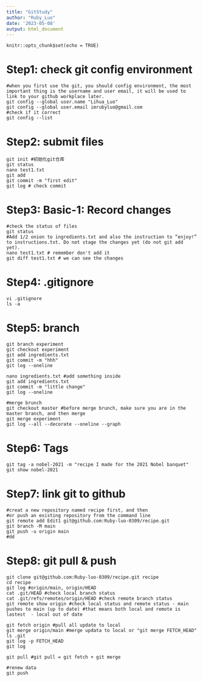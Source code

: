 ```yaml
---
title: "GitStudy"
author: "Ruby_Luo"
date: '2023-05-08'
output: html_document
---
```


```{r setup, include=FALSE}
knitr::opts_chunk$set(echo = TRUE)
```

# Step1: check git config environment
```{bash,warning=FALSE,echo=TRUE,eval=FALSE,message=FALSE}
#when you first use the git, you should config environment, the most important thing is the username and user email, it will be used to link to your github workplace later.
git config --global user.name "Lihua_Luo"
git config --global user.email imrubyluo@gmail.com
#check if it correct
git config --list
```

# Step2: submit files
```{bash,warning=FALSE,echo=TRUE,eval=FALSE,message=FALSE}
git init #初始化git仓库
git status
nano test1.txt
git add
git commit -m "first edit"
git log # check commit 
```

# Step3: Basic-1: Record changes
```{bash,warning=FALSE,echo=TRUE,eval=FALSE,message=FALSE}
#check the status of files
git status
#Add 1/2 onion to ingredients.txt and also the instruction to “enjoy!” to instructions.txt. Do not stage the changes yet (do not git add yet).
nano test1.txt # remember don't add it
git diff test1.txt # we can see the changes
```

# Step4: .gitignore
```{bash,warning=FALSE,echo=TRUE,eval=FALSE,message=FALSE}
vi .gitignore
ls -a 
```

# Step5: branch
```{bash,warning=FALSE,echo=TRUE,eval=FALSE,message=FALSE}
git branch experiment
git checkout experiment
git add ingredients.txt
git commit -m "hhh"
git log --oneline

nano ingredients.txt #add something inside
git add ingredients.txt
git commit -m "little change"
git log --oneline

#merge brunch 
git checkout master #before merge brunch, make sure you are in the master branch, and then merge
git merge experiment
git log --all --decorate --oneline --graph
```

# Step6: Tags
```{bash,warning=FALSE,echo=TRUE,eval=FALSE,message=FALSE}
git tag -a nobel-2021 -m "recipe I made for the 2021 Nobel banquet"
git show nobel-2021
```

# Step7: link git to github
```{bash,warning=FALSE,echo=TRUE,eval=FALSE,message=FALSE}
#creat a new repository named recipe first, and then
#or push an existing repository from the command line
git remote add Edit1 git@github.com:Ruby-luo-0309/recipe.git
git branch -M main
git push -u origin main
#dd
```

# Step8: git pull & push
```{bash,warning=FALSE,echo=TRUE,eval=FALSE,message=FALSE}
git clone git@github.com:Ruby-luo-0309/recipe.git recipe
cd recipe
git log #origin/main, origin/HEAD
cat .git/HEAD #check local branch status
cat .git/refs/remotes/origin/HEAD #check remote branch status
git remote show origin #check local status and remote status - main pushes to main (up to date) #that means both local and remote is lastest  - local out of date

git fetch origin #pull all update to local
git merge origin/main #merge updata to local or "git merge FETCH_HEAD"
ls .git
git log -p FETCH_HEAD
git log

git pull #git pull = git fetch + git merge

#renew data
git push
```


